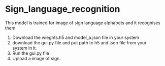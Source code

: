 # Sign_language_recognition
This model is trained for image of sign language alphabets and it recognises them
1. Download the wieghts.h5 and model_a.json file in your system
2. download the gui.py file and put path to h5 and json file from your system in it.
3. Run the gui.py file
4. Upload a image of sign.
